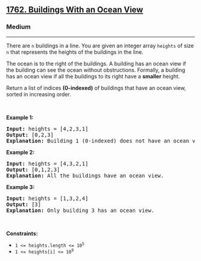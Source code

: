 <h2><a href="https://leetcode.com/problems/buildings-with-an-ocean-view/">1762. Buildings With an Ocean View</a></h2><h3>Medium</h3><hr><div style="user-select: auto;"><p style="user-select: auto;">There are <code style="user-select: auto;">n</code> buildings in a line. You are given an integer array <code style="user-select: auto;">heights</code> of size <code style="user-select: auto;">n</code> that represents the heights of the buildings in the line.</p>

<p style="user-select: auto;">The ocean is to the right of the buildings. A building has an ocean view if the building can see the ocean without obstructions. Formally, a building has an ocean view if all the buildings to its right have a <strong style="user-select: auto;">smaller</strong> height.</p>

<p style="user-select: auto;">Return a list of indices <strong style="user-select: auto;">(0-indexed)</strong> of buildings that have an ocean view, sorted in increasing order.</p>

<p style="user-select: auto;">&nbsp;</p>
<p style="user-select: auto;"><strong style="user-select: auto;">Example 1:</strong></p>

<pre style="user-select: auto;"><strong style="user-select: auto;">Input:</strong> heights = [4,2,3,1]
<strong style="user-select: auto;">Output:</strong> [0,2,3]
<strong style="user-select: auto;">Explanation:</strong> Building 1 (0-indexed) does not have an ocean view because building 2 is taller.
</pre>

<p style="user-select: auto;"><strong style="user-select: auto;">Example 2:</strong></p>

<pre style="user-select: auto;"><strong style="user-select: auto;">Input:</strong> heights = [4,3,2,1]
<strong style="user-select: auto;">Output:</strong> [0,1,2,3]
<strong style="user-select: auto;">Explanation:</strong> All the buildings have an ocean view.
</pre>

<p style="user-select: auto;"><strong style="user-select: auto;">Example 3:</strong></p>

<pre style="user-select: auto;"><strong style="user-select: auto;">Input:</strong> heights = [1,3,2,4]
<strong style="user-select: auto;">Output:</strong> [3]
<strong style="user-select: auto;">Explanation:</strong> Only building 3 has an ocean view.
</pre>

<p style="user-select: auto;">&nbsp;</p>
<p style="user-select: auto;"><strong style="user-select: auto;">Constraints:</strong></p>

<ul style="user-select: auto;">
	<li style="user-select: auto;"><code style="user-select: auto;">1 &lt;= heights.length &lt;= 10<sup style="user-select: auto;">5</sup></code></li>
	<li style="user-select: auto;"><code style="user-select: auto;">1 &lt;= heights[i] &lt;= 10<sup style="user-select: auto;">9</sup></code></li>
</ul>
</div>